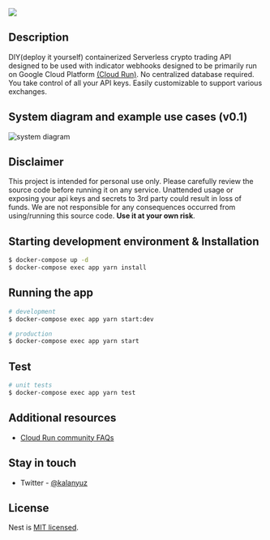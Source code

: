 ![](https://github.com/kalanyuz/gcp-cryptobot/workflows/Build%20&%20Tests/badge.svg)

## Description

DIY(deploy it yourself) containerized Serverless crypto trading API designed to be used with indicator webhooks designed to be primarily run on Google Cloud Platform [(Cloud Run)](https://cloud.google.com/run). No centralized database required. You take control of all your API keys. Easily customizable to support various exchanges.

## System diagram and example use cases (v0.1)

![system diagram](https://storage.googleapis.com/gcp-cryptobot/v011diagram.png)

## Disclaimer

This project is intended for personal use only. Please carefully review the source code before running it on any service. Unattended usage or exposing your api keys and secrets to 3rd party could result in loss of funds. We are not responsible for any consequences occurred from using/running this source code. **Use it at your own risk**.

## Starting development environment & Installation

```bash
$ docker-compose up -d
$ docker-compose exec app yarn install
```

## Running the app

```bash
# development
$ docker-compose exec app yarn start:dev

# production
$ docker-compose exec app yarn start
```

## Test

```bash
# unit tests
$ docker-compose exec app yarn test
```

## Additional resources

- [Cloud Run community FAQs](https://github.com/ahmetb/cloud-run-faq)

## Stay in touch

- Twitter - [@kalanyuz](https://twitter.com/kalanyuz)

## License

Nest is [MIT licensed](LICENSE).
